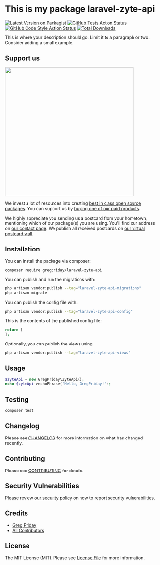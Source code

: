 # This is my package laravel-zyte-api

[![Latest Version on Packagist](https://img.shields.io/packagist/v/gregpriday/laravel-zyte-api.svg?style=flat-square)](https://packagist.org/packages/gregpriday/laravel-zyte-api)
[![GitHub Tests Action Status](https://img.shields.io/github/actions/workflow/status/gregpriday/laravel-zyte-api/run-tests.yml?branch=main&label=tests&style=flat-square)](https://github.com/gregpriday/laravel-zyte-api/actions?query=workflow%3Arun-tests+branch%3Amain)
[![GitHub Code Style Action Status](https://img.shields.io/github/actions/workflow/status/gregpriday/laravel-zyte-api/fix-php-code-style-issues.yml?branch=main&label=code%20style&style=flat-square)](https://github.com/gregpriday/laravel-zyte-api/actions?query=workflow%3A"Fix+PHP+code+style+issues"+branch%3Amain)
[![Total Downloads](https://img.shields.io/packagist/dt/gregpriday/laravel-zyte-api.svg?style=flat-square)](https://packagist.org/packages/gregpriday/laravel-zyte-api)

This is where your description should go. Limit it to a paragraph or two. Consider adding a small example.

## Support us

[<img src="https://github-ads.s3.eu-central-1.amazonaws.com/laravel-zyte-api.jpg?t=1" width="419px" />](https://spatie.be/github-ad-click/laravel-zyte-api)

We invest a lot of resources into creating [best in class open source packages](https://spatie.be/open-source). You can support us by [buying one of our paid products](https://spatie.be/open-source/support-us).

We highly appreciate you sending us a postcard from your hometown, mentioning which of our package(s) you are using. You'll find our address on [our contact page](https://spatie.be/about-us). We publish all received postcards on [our virtual postcard wall](https://spatie.be/open-source/postcards).

## Installation

You can install the package via composer:

```bash
composer require gregpriday/laravel-zyte-api
```

You can publish and run the migrations with:

```bash
php artisan vendor:publish --tag="laravel-zyte-api-migrations"
php artisan migrate
```

You can publish the config file with:

```bash
php artisan vendor:publish --tag="laravel-zyte-api-config"
```

This is the contents of the published config file:

```php
return [
];
```

Optionally, you can publish the views using

```bash
php artisan vendor:publish --tag="laravel-zyte-api-views"
```

## Usage

```php
$zyteApi = new GregPriday\ZyteApi();
echo $zyteApi->echoPhrase('Hello, GregPriday!');
```

## Testing

```bash
composer test
```

## Changelog

Please see [CHANGELOG](CHANGELOG.md) for more information on what has changed recently.

## Contributing

Please see [CONTRIBUTING](CONTRIBUTING.md) for details.

## Security Vulnerabilities

Please review [our security policy](../../security/policy) on how to report security vulnerabilities.

## Credits

- [Greg Priday](https://github.com/gregpriday)
- [All Contributors](../../contributors)

## License

The MIT License (MIT). Please see [License File](LICENSE.md) for more information.
